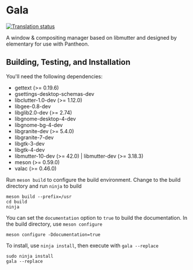 # Gala
[![Translation status](https://l10n.elementary.io/widgets/desktop/-/gala/svg-badge.svg)](https://l10n.elementary.io/engage/desktop/?utm_source=widget)

A window & compositing manager based on libmutter and designed by elementary for use with Pantheon.

## Building, Testing, and Installation

You'll need the following dependencies:
* gettext (>= 0.19.6)
* gsettings-desktop-schemas-dev
* libclutter-1.0-dev (>= 1.12.0)
* libgee-0.8-dev
* libglib2.0-dev (>= 2.74)
* libgnome-desktop-4-dev
* libgnome-bg-4-dev
* libgranite-dev (>= 5.4.0)
* libgranite-7-dev
* libgtk-3-dev
* libgtk-4-dev
* libmutter-10-dev (>= 42.0) | libmutter-dev (>= 3.18.3)
* meson (>= 0.59.0)
* valac (>= 0.46.0)

Run `meson build` to configure the build environment. Change to the build directory and run `ninja` to build

    meson build --prefix=/usr
    cd build
    ninja

You can set the `documentation` option to `true` to build the documentation. In the build directory, use `meson configure`

    meson configure -Ddocumentation=true

To install, use `ninja install`, then execute with `gala --replace`

    sudo ninja install
    gala --replace
